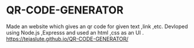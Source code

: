 # QR-CODE-GENERATOR
Made an website which gives an qr code for given text ,link ,etc. Devloped using Node.js ,Expresss and used an html ,css as an UI . 
https://tejaslute.github.io/QR-CODE-GENERATOR/
